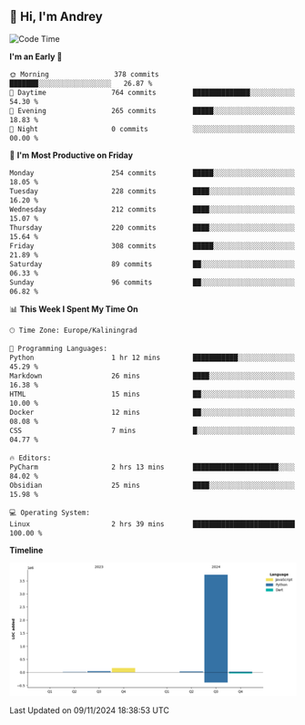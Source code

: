 ## 👋 Hi, I'm Andrey

<!--START_SECTION:waka-->
![Code Time](http://img.shields.io/badge/Code%20Time-561%20hrs%2045%20mins-blue)

**I'm an Early 🐤** 

```text
🌞 Morning                378 commits         ███████░░░░░░░░░░░░░░░░░░   26.87 % 
🌆 Daytime                764 commits         ██████████████░░░░░░░░░░░   54.30 % 
🌃 Evening                265 commits         █████░░░░░░░░░░░░░░░░░░░░   18.83 % 
🌙 Night                  0 commits           ░░░░░░░░░░░░░░░░░░░░░░░░░   00.00 % 
```
📅 **I'm Most Productive on Friday** 

```text
Monday                   254 commits         █████░░░░░░░░░░░░░░░░░░░░   18.05 % 
Tuesday                  228 commits         ████░░░░░░░░░░░░░░░░░░░░░   16.20 % 
Wednesday                212 commits         ████░░░░░░░░░░░░░░░░░░░░░   15.07 % 
Thursday                 220 commits         ████░░░░░░░░░░░░░░░░░░░░░   15.64 % 
Friday                   308 commits         █████░░░░░░░░░░░░░░░░░░░░   21.89 % 
Saturday                 89 commits          ██░░░░░░░░░░░░░░░░░░░░░░░   06.33 % 
Sunday                   96 commits          ██░░░░░░░░░░░░░░░░░░░░░░░   06.82 % 
```


📊 **This Week I Spent My Time On** 

```text
🕑︎ Time Zone: Europe/Kaliningrad

💬 Programming Languages: 
Python                   1 hr 12 mins        ███████████░░░░░░░░░░░░░░   45.29 % 
Markdown                 26 mins             ████░░░░░░░░░░░░░░░░░░░░░   16.38 % 
HTML                     15 mins             ██░░░░░░░░░░░░░░░░░░░░░░░   10.00 % 
Docker                   12 mins             ██░░░░░░░░░░░░░░░░░░░░░░░   08.08 % 
CSS                      7 mins              █░░░░░░░░░░░░░░░░░░░░░░░░   04.77 % 

🔥 Editors: 
PyCharm                  2 hrs 13 mins       █████████████████████░░░░   84.02 % 
Obsidian                 25 mins             ████░░░░░░░░░░░░░░░░░░░░░   15.98 % 

💻 Operating System: 
Linux                    2 hrs 39 mins       █████████████████████████   100.00 % 
```

**Timeline**

![Lines of Code chart](https://raw.githubusercontent.com/Mist3s/Mist3s/main/assets/bar_graph.png)


 Last Updated on 09/11/2024 18:38:53 UTC
<!--END_SECTION:waka-->

